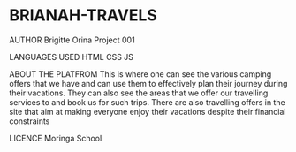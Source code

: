 # BRIANAH-TRAVELS

AUTHOR
Brigitte Orina 
Project 001

LANGUAGES USED
HTML
CSS
JS

ABOUT THE PLATFROM
This is where one can see the various camping offers that we have and can use them to effectively plan their journey during their vacations.
They can also see the areas that we offer our travelling services to and book us for such trips.
There are also travelling offers in the site that aim at making everyone enjoy their vacations despite their financial constraints

LICENCE
Moringa School
